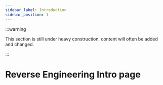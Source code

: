 ```yaml
---
sidebar_label: Introduction
sidebar_position: 1
---
```


:::warning

This section is still under heavy construction, content will often be added and changed.

:::

# Reverse Engineering Intro page